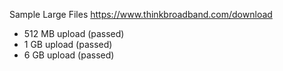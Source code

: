 Sample Large Files
https://www.thinkbroadband.com/download

- 512 MB upload (passed)
- 1 GB upload (passed)
- 6 GB upload (passed)
